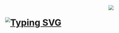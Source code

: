 <img align="right" src="https://visitor-badge.laobi.icu/badge?page_id=KOR1K1.KOR1K1" />

<h1 align="center">
    <a href="https://git.io/typing-svg"><img src="https://readme-typing-svg.demolab.com?font=Rubik&duration=3000&pause=1500&color=7900F7&center=true&vCenter=true&random=false&width=435&lines=Hi+there!%F0%9F%91%8B;I'm+KOR1K;I'm+passionate+developer" alt="Typing SVG" /></a>
</h1>
